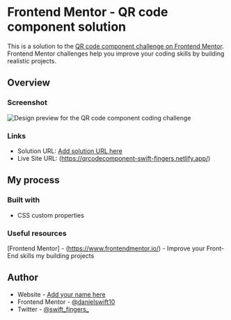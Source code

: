 # Frontend Mentor - QR code component solution

This is a solution to the [QR code component challenge on Frontend Mentor](https://www.frontendmentor.io/challenges/qr-code-component-iux_sIO_H). Frontend Mentor challenges help you improve your coding skills by building realistic projects. 

## Overview

### Screenshot

![Design preview for the QR code component coding challenge](/swift-qr-component-screencapture.png)


### Links

- Solution URL: [Add solution URL here](https://your-solution-url.com)
- Live Site URL: (https://qrcodecomponent-swift-fingers.netlify.app/)

## My process

### Built with

- CSS custom properties


### Useful resources

[Frontend Mentor] - (https://www.frontendmentor.io/) - Improve your Front-End skills my building projects


## Author

- Website - [Add your name here](https://www.your-site.com)
- Frontend Mentor - [@danielswift10](https://www.frontendmentor.io/profile/danielswift10)
- Twitter - [@swift_fingers_](https://twitter.com/swift_fingers_)
